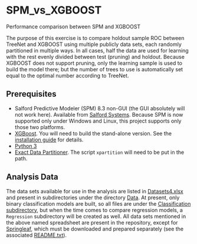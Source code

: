 # SPM_vs_XGBOOST
Performance comparison between SPM and XGBOOST

The purpose of this exercise is to compare holdout sample ROC between TreeNet and XGBOOST using multiple publicly data sets, each randomly partitioned in multiple ways.  In all cases, half the data are used for learning with the rest evenly divided between test (pruning) and holdout.  Because XGBOOST does not support pruning, only the learning sample is used to build the model there; but the number of trees to use is automatically set equal to the optimal number according to TreeNet.

## Prerequisites
* Salford Predictive Modeler (SPM) 8.3 non-GUI (the GUI absolutely will not work here).  Available from [Salford Systems](https://www.salford-systems.com/products/spm).  Because SPM is now supported only under Windows and Linux, this project supports only those two platforms.
* [XGBoost](https://github.com/dmlc/xgboost).  You will need to build the stand-alone version.  See the [installation guide](https://xgboost.readthedocs.io/en/latest/build.html) for details.
* [Python 3](https://www.python.org/)
* [Exact Data Partitioner](https://github.com/jlries61/xpartition).  The script `xpartition` will need to be put in the path.

## Analysis Data
The data sets available for use in the analysis are listed in [Datasets4.xlsx](Datasets4.xlsx) and present in subdirectories under the directory [Data](Data/).  At present, only binary classification models are built, so all files are under the [Classification subdirectory](Data/Classification), but when the time comes to compare regression models, a `Regression` subdirectory will be created as well.  All data sets mentioned in the above named spreadsheet are present in the repository, except for [Springleaf](Data/Classification/Springleaf), which must be downloaded and prepared separately (see the associated [README.txt](Data/Classification/Springleaf/README.txt)).
